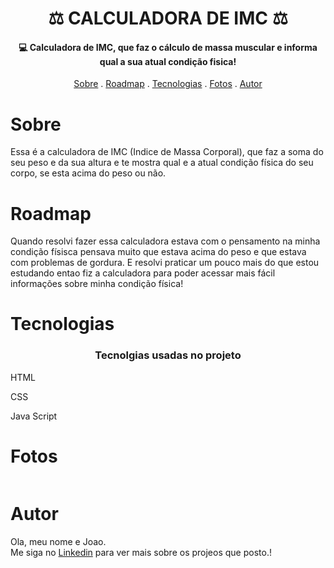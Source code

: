 <h1 align="center">
  ⚖ CALCULADORA DE IMC ⚖
</h1>

<h4 align="center">
  💻 Calculadora de IMC, que faz o cálculo de massa muscular e informa qual a sua atual condição fisica!
</h4>

<p align="center">   
   <a href="#sobre">Sobre</a> .
   <a href="#roadmap">Roadmap</a> .
   <a href="#tecnologias">Tecnologias</a> .
   <a href="#fotos">Fotos</a> . 
   <a href="#autor">Autor</a>
 </p>


   
 # Sobre 
     
     
   <p> Essa é a calculadora de IMC (Indice de Massa Corporal), que faz a soma do seu peso e da sua altura e te mostra qual e a atual 
   condição física do seu corpo, se esta acima do peso ou não.</p>
   
   
   
   
   
   # Roadmap 
   
   <p> Quando resolvi fazer essa calculadora estava com o pensamento na minha condição físisca
   pensava muito que estava acima do peso e que estava com problemas de gordura. E resolvi praticar um pouco mais 
   do que estou estudando entao fiz a calculadora para poder acessar mais fácil informações sobre minha condição física! </p>
   
   
   # Tecnologias 
   <h3 align="center"> Tecnolgias usadas no projeto </h3>
  <p>HTML</p>
  <p>CSS</p>
  <p>Java Script</p>
   
   
   # Fotos 
   
   <img src="">
   
   # Autor 
   <p>Ola, meu nome e Joao. <br> Me siga no <a href="https://www.linkedin.com/in/joao-soares-339642215/" target="_blank">Linkedin</a> para ver mais sobre os projeos que posto.!</p>
